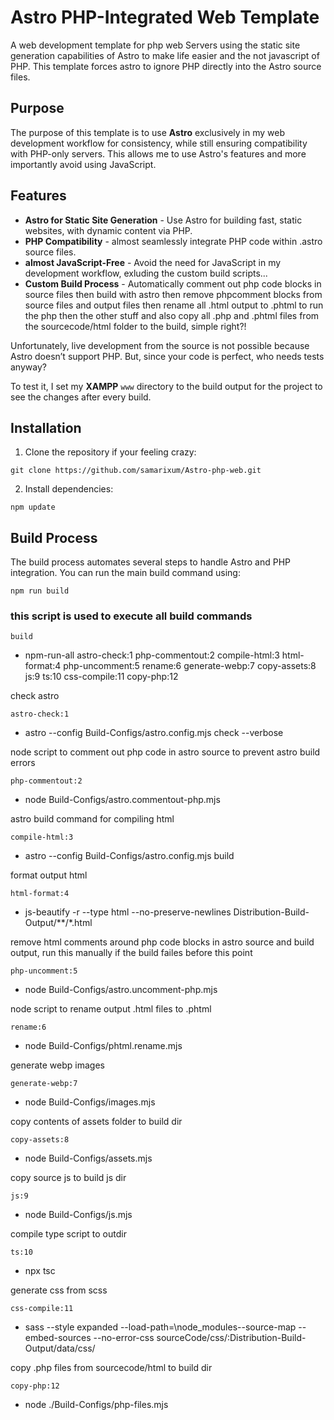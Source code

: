 # Astro PHP-Integrated Web Template

A web development template for php web Servers using the static site generation capabilities of Astro to make life easier and the not javascript of PHP.
This template forces astro to ignore PHP directly into the Astro source files.

## Purpose
The purpose of this template is to use **Astro** exclusively in my web development workflow for consistency, while still ensuring compatibility with PHP-only servers. This allows me to use Astro's features and more importantly avoid using JavaScript.

## Features

- **Astro for Static Site Generation** - Use Astro for building fast, static websites, with dynamic content via PHP.
- **PHP Compatibility** - almost seamlessly integrate PHP code within .astro source files.
- **almost JavaScript-Free** - Avoid the need for JavaScript in my development workflow, exluding the custom build scripts...
- **Custom Build Process** - Automatically comment out php code blocks in source files then build with astro then remove phpcomment blocks from source files and output files then rename all .html output to .phtml to run the php then the other stuff and also copy all .php and .phtml files from the sourcecode/html folder to the build, simple right?!

Unfortunately, live development from the source is not possible because Astro doesn’t support PHP. But, since your code is perfect, who needs tests anyway?

To test it, I set my **XAMPP** `www` directory to the build output for the project to see the changes after every build.


## Installation

1. Clone the repository if your feeling crazy:

```pwsh
git clone https://github.com/samarixum/Astro-php-web.git
```

2. Install dependencies:

```pwsh
npm update
```

## Build Process

The build process automates several steps to handle Astro and PHP integration. You can run the main build command using:

```pwsh
npm run build
```


### this script is used to execute all build commands
```pwsh
build 
```
- npm-run-all astro-check:1 php-commentout:2 compile-html:3 html-format:4 php-uncomment:5 rename:6 generate-webp:7 copy-assets:8 js:9 ts:10 css-compile:11 copy-php:12

check astro
```pwsh
astro-check:1
```
- astro --config Build-Configs/astro.config.mjs check --verbose

node script to comment out php code in astro source to prevent astro build errors
```pwsh
php-commentout:2
```
- node Build-Configs/astro.commentout-php.mjs

astro build command for compiling html
```pwsh
compile-html:3
```
- astro --config Build-Configs/astro.config.mjs build

format output html
```pwsh
html-format:4
```
- js-beautify -r --type html --no-preserve-newlines Distribution-Build-Output/**/*.html

remove html comments around php code blocks in astro source and build output, run this manually if the build failes before this point
```pwsh
php-uncomment:5
```
- node Build-Configs/astro.uncomment-php.mjs

node script to rename output .html files to .phtml
```pwsh
rename:6
```
- node Build-Configs/phtml.rename.mjs

generate webp images
```pwsh
generate-webp:7
```
- node Build-Configs/images.mjs

copy contents of assets folder to build dir
```pwsh
copy-assets:8
```
- node Build-Configs/assets.mjs

copy source js to build js dir
```pwsh
js:9
```
- node Build-Configs/js.mjs

compile type script to outdir
```pwsh
ts:10
```
- npx tsc

generate css from scss
```pwsh
css-compile:11
```
- sass --style expanded --load-path=\node_modules\--source-map --embed-sources --no-error-css sourceCode/css/:Distribution-Build-Output/data/css/

copy .php files from sourcecode/html to build dir
```pwsh
copy-php:12
```
- node ./Build-Configs/php-files.mjs


